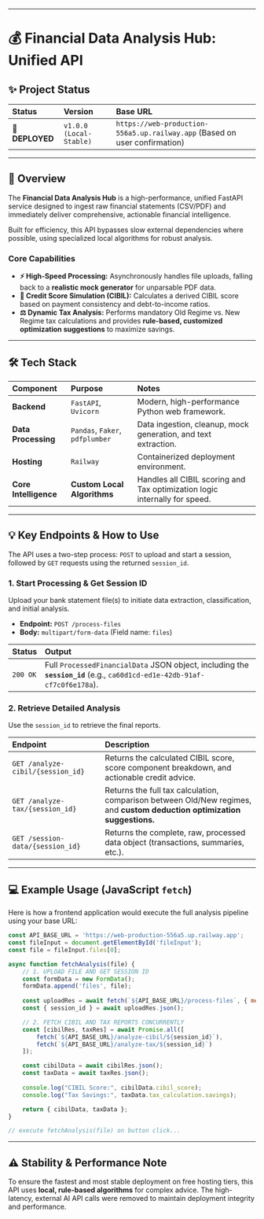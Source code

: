 -----

# 💰 Financial Data Analysis Hub: Unified API

## ✨ Project Status

| Status | Version | Base URL |
| :--- | :--- | :--- |
| **🚀 DEPLOYED** | `v1.0.0 (Local-Stable)` | `https://web-production-556a5.up.railway.app` (Based on user confirmation) |

-----

## 🎯 Overview

The **Financial Data Analysis Hub** is a high-performance, unified FastAPI service designed to ingest raw financial statements (CSV/PDF) and immediately deliver comprehensive, actionable financial intelligence.

Built for efficiency, this API bypasses slow external dependencies where possible, using specialized local algorithms for robust analysis.

### Core Capabilities

  * **⚡ High-Speed Processing:** Asynchronously handles file uploads, falling back to a **realistic mock generator** for unparsable PDF data.
  * **🏦 Credit Score Simulation (CIBIL):** Calculates a derived CIBIL score based on payment consistency and debt-to-income ratios.
  * **⚖️ Dynamic Tax Analysis:** Performs mandatory Old Regime vs. New Regime tax calculations and provides **rule-based, customized optimization suggestions** to maximize savings.

-----

## 🛠️ Tech Stack

| Component | Purpose | Notes |
| :--- | :--- | :--- |
| **Backend** | `FastAPI`, `Uvicorn` | Modern, high-performance Python web framework. |
| **Data Processing** | `Pandas`, `Faker`, `pdfplumber` | Data ingestion, cleanup, mock generation, and text extraction. |
| **Hosting** | `Railway` | Containerized deployment environment. |
| **Core Intelligence**| **Custom Local Algorithms** | Handles all CIBIL scoring and Tax optimization logic internally for speed. |

-----

## 💡 Key Endpoints & How to Use

The API uses a two-step process: `POST` to upload and start a session, followed by `GET` requests using the returned `session_id`.

### 1\. Start Processing & Get Session ID

Upload your bank statement file(s) to initiate data extraction, classification, and initial analysis.

  * **Endpoint:** `POST /process-files`
  * **Body:** `multipart/form-data` (Field name: `files`)

| Status | Output |
| :--- | :--- |
| `200 OK` | Full `ProcessedFinancialData` JSON object, including the **`session_id`** (e.g., `ca60d1cd-ed1e-42db-91af-cf7c0f6e178a`). |

### 2\. Retrieve Detailed Analysis

Use the `session_id` to retrieve the final reports.

| Endpoint | Description |
| :--- | :--- |
| `GET /analyze-cibil/{session_id}` | Returns the calculated CIBIL score, score component breakdown, and actionable credit advice. |
| `GET /analyze-tax/{session_id}` | Returns the full tax calculation, comparison between Old/New regimes, and **custom deduction optimization suggestions.** |
| `GET /session-data/{session_id}` | Returns the complete, raw, processed data object (transactions, summaries, etc.). |

-----

## 💻 Example Usage (JavaScript `fetch`)

Here is how a frontend application would execute the full analysis pipeline using your base URL:

```javascript
const API_BASE_URL = 'https://web-production-556a5.up.railway.app';
const fileInput = document.getElementById('fileInput');
const file = fileInput.files[0];

async function fetchAnalysis(file) {
    // 1. UPLOAD FILE AND GET SESSION ID
    const formData = new FormData();
    formData.append('files', file);
    
    const uploadRes = await fetch(`${API_BASE_URL}/process-files`, { method: 'POST', body: formData });
    const { session_id } = await uploadRes.json();

    // 2. FETCH CIBIL AND TAX REPORTS CONCURRENTLY
    const [cibilRes, taxRes] = await Promise.all([
        fetch(`${API_BASE_URL}/analyze-cibil/${session_id}`),
        fetch(`${API_BASE_URL}/analyze-tax/${session_id}`)
    ]);

    const cibilData = await cibilRes.json();
    const taxData = await taxRes.json();
    
    console.log("CIBIL Score:", cibilData.cibil_score);
    console.log("Tax Savings:", taxData.tax_calculation.savings);

    return { cibilData, taxData };
}

// execute fetchAnalysis(file) on button click...
```

-----

## ⚠️ Stability & Performance Note

To ensure the fastest and most stable deployment on free hosting tiers, this API uses **local, rule-based algorithms** for complex advice. The high-latency, external AI API calls were removed to maintain deployment integrity and performance.